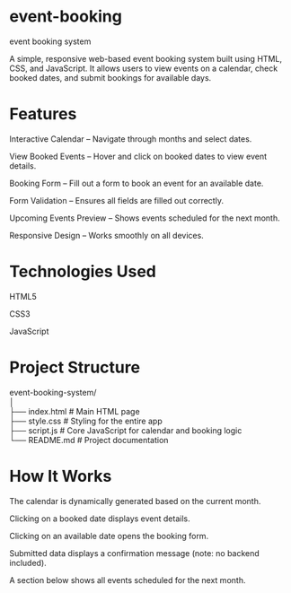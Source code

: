 # event-booking
event booking system

A simple, responsive web-based event booking system built using HTML, CSS, and JavaScript. It allows users to view events on a calendar, check booked dates, and submit bookings for available days.

<h1>Features</h1>
Interactive Calendar – Navigate through months and select dates.

 View Booked Events – Hover and click on booked dates to view event details.

 Booking Form – Fill out a form to book an event for an available date.

 Form Validation – Ensures all fields are filled out correctly.

 Upcoming Events Preview – Shows events scheduled for the next month.

 Responsive Design – Works smoothly on all devices.

 <h1>Technologies Used</h1>
 
HTML5

CSS3

JavaScript

<h1> Project Structure</h1>

event-booking-system/<br>
│<br>
├── index.html         # Main HTML page<br>
├── style.css          # Styling for the entire app<br>
├── script.js          # Core JavaScript for calendar and booking logic<br>
└── README.md          # Project documentation

 <h1>How It Works</h1>
The calendar is dynamically generated based on the current month.

Clicking on a booked date displays event details.

Clicking on an available date opens the booking form.

Submitted data displays a confirmation message (note: no backend included).

A section below shows all events scheduled for the next month.
